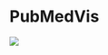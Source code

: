 PubMedVis
======

[<img src="https://secure.travis-ci.org/whitews/PubMedVis.png?branch=master">](http://travis-ci.org/whitews/PubMedVis)
